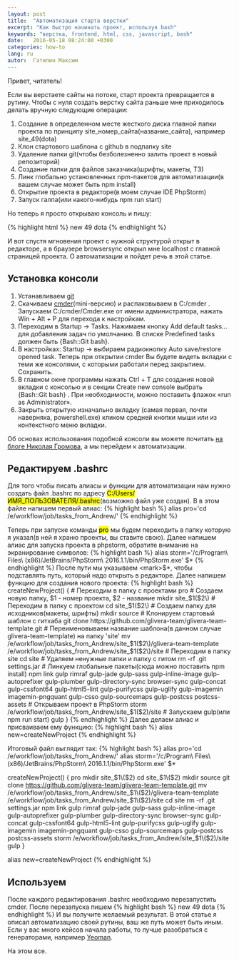 ```yaml
---
layout: post
title:  "Автоматизация старта верстки"
excerpt: "Как быстро начинать проект, используя bash"
keywords: "верстка, frontend, html, css, javascript, bash"
date:   2016-05-18 08:24:00 +0300
categories: how-to
lang: ru
autor:  Гатилин Максим
---
```

Привет, читатель!

Если вы верстаете сайты на потоке, старт проекта превращается в рутину. Чтобы с нуля создать верстку сайта раньше мне приходилось делать вручную следующие операции:

1. Создание в определенном месте жесткого диска главной папки проекта по принципу site_номер_сайта(название_сайта), например site_49(dota)
2. Клон стартового шаблона с github в подпапку site
3. Удаление папки git(чтобы безболезненно залить проект в новый репозиторий)
4. Создание папки для файлов заказчика(шрифты, макеты, ТЗ)
5. Линк глобально установленных npm-пакетов для автоматизации(в вашем случае может быть npm install)
6. Открытие проекта в редакторе(в моем случае IDE PhpStorm)
7. Запуск галпа(или какого-нибудь npm run start)

Но теперь я просто открываю консоль и пишу:

{% highlight html %}
new 49 dota
{% endhighlight %}

И вот спустя мгновения проект с нужной структурой открыт в редакторе, а в браузере browsersync открыл мне localhost с главной страницей проекта.
О автоматизации и пойдет речь в этой статье.

## Установка консоли
1. Устанавливаем <a href="https://git-scm.com/download/win" target="_blank">git</a>
2. Скачиваем <a href="http://cmder.net">cmder</a>(mini-версию) и распаковываем в C:/cmder . Запускаем C:/cmder/Cmder.exe от имени администратора, нажать Win + Alt + P для перехода к настройкам.
3. Переходим в Startup → Tasks. Нажимаем кнопку Add default tasks... для добавления задач по умолчанию. В списке Predefined tasks должен быть {Bash::Git bash}.
4. В настройках: Startup → выбираем радиокнопку Auto save/restore opened task. Теперь при открытии cmder Вы будете видеть вкладки с теми же консолями, с которыми работали перед закрытием. Сохранить.
5. В главном окне программы нажать Ctrl + T для создания новой вкладки с консолью и в секции Create new console выбрать {Bash::Git bash} . При необходимости, можно поставить флажок «run as Administrator».
6. Закрыть открытую изначально вкладку (самая первая, почти наверняка, powershell.exe) кликом средней кнопки мыши или из контекстного меню вкладки.

Об основах использования подобной консоли вы можете почитать <a href="http://nicothin.pro/page/console-windows" target="_blank">на блоге Николая Громова</a>, а мы перейдем к автоматизации.

## Редактируем .bashrc

Для того чтобы писать алиасы и функции для автоматизации нам нужно создать файл .bashrc по адресу <mark>C:/Users/ИМЯ_ПОЛЬЗОВАТЕЛЯ/.bashrc</mark>(возможно файл уже создан). В в этом файле напишем первый алиас:
{% highlight bash %}
alias pro='cd /e/workflow/job/tasks_from_Andrew/'
{% endhighlight %}

Теперь при запуске команды <mark>pro</mark> мы будем переходить в папку которую я указал(в ней я храню проекты, вы ставите свою). Далее напишем алиас для запуска проекта в phpstorm, обратите внимание на экранирование символов:
{% highlight bash %}
alias storm='/c/Program\ Files\ \(x86\)/JetBrains/PhpStorm\ 2016.1.1/bin/PhpStorm.exe' $*
{% endhighlight %}
После пути мы указываем <mark>$*</mark>, чтобы подставлять путь, который надо открыть в редакторе. Далее напишем функцию для создания нового проекта:
{% highlight bash %}
createNewProject() {
    # Переходим в папку с проектами
    pro
    # Создаем новую папку, $1 - номер проекта, $2 - название
    mkdir site_$1\($2\)
    # Переходим в папку с проектом
    cd site_$1\($2\)
    # Создаем папку для исходников(макеты, шрифты)
    mkdir source
    # Клонируем стартовый шаблон с гитхаба
    git clone https://github.com/glivera-team/glivera-team-template.git
    # Переименовываем название шаблона(в данном случае glivera-team-template) на папку 'site'
    mv /e/workflow/job/tasks_from_Andrew/site_$1\($2\)/glivera-team-template /e/workflow/job/tasks_from_Andrew/site_$1\($2\)/site
    # Переходим в папку site
    cd site
    # Удаляем ненужные папки и папку с гитом
    rm -rf .git settings.jar
    # Линкуем глобальные пакеты(сюда можно поставить npm install)
    npm link gulp rimraf gulp-jade gulp-sass gulp-inline-image gulp-autoprefixer gulp-plumber gulp-directory-sync browser-sync gulp-concat gulp-cssfont64 gulp-html5-lint gulp-purifycss gulp-uglify gulp-imagemin imagemin-pngquant gulp-csso gulp-sourcemaps gulp-postcss postcss-assets
    # Открываем проект в PhpStorm
    storm /e/workflow/job/tasks_from_Andrew/site_$1\($2\)/site
    # Запускаем gulp(или npm run start)
    gulp
}
{% endhighlight %}
Далее делаем алиас и присваиваем ему функцию:
{% highlight bash %}
alias new=createNewProject
{% endhighlight %}

Итоговый файл выглядит так:
{% highlight bash %}
alias pro='cd /e/workflow/job/tasks_from_Andrew/'
alias storm='/c/Program\ Files\ \(x86\)/JetBrains/PhpStorm\ 2016.1.1/bin/PhpStorm.exe' $*

createNewProject() {
    pro
    mkdir site_$1\($2\)
    cd site_$1\($2\)
    mkdir source
    git clone https://github.com/glivera-team/glivera-team-template.git
    mv /e/workflow/job/tasks_from_Andrew/site_$1\($2\)/glivera-team-template /e/workflow/job/tasks_from_Andrew/site_$1\($2\)/site
    cd site
    rm -rf .git settings.jar
    npm link gulp rimraf gulp-jade gulp-sass gulp-inline-image gulp-autoprefixer gulp-plumber gulp-directory-sync browser-sync gulp-concat gulp-cssfont64 gulp-html5-lint gulp-purifycss gulp-uglify gulp-imagemin imagemin-pngquant gulp-csso gulp-sourcemaps gulp-postcss postcss-assets
    storm /e/workflow/job/tasks_from_Andrew/site_$1\($2\)/site
    gulp
}

alias new=createNewProject
{% endhighlight %}

## Используем

После каждого редактирования .bashrc необходимо перезапустить cmder. После перезапуска пишем
{% highlight bash %}
new 49 dota
{% endhighlight %}
И вы получите желаемый результат. В этой статье я описал автоматизацию своей рутины, ваш же путь может быть иным. Если у вас много кейсов начала работы, то лучше разобраться с генераторами, например <a href="http://yeoman.io/" target="_blank">Yeoman</a>.

На этом все.